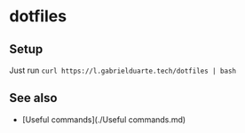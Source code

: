 # dotfiles

## Setup

Just run `curl https://l.gabrielduarte.tech/dotfiles | bash`

## See also

- [Useful commands](./Useful commands.md)
